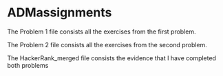 # ADMassignments
The Problem 1 file consists all the exercises from the first problem.

The Problem 2 file consists all the exercises from the second problem.

The HackerRank_merged file consists the evidence that I have completed both problems

